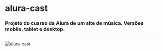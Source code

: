 # alura-cast
### Projeto do cusrso da Alura de um site de música. Versões mobile, tablet e desktop.
>
>
--------------------------------------
>
![alura-cast](https://user-images.githubusercontent.com/116017647/236485594-36c26d25-ccfc-4644-aaae-fdd794826c73.png)
